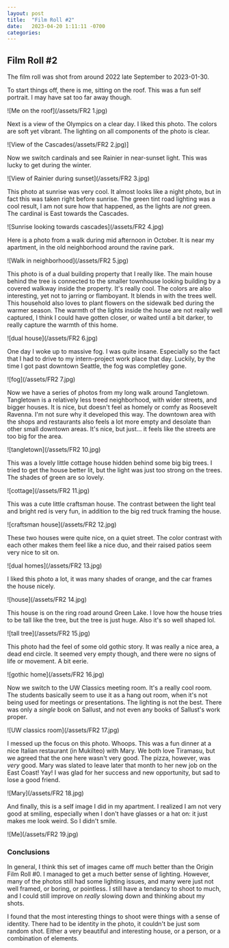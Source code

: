 ```yaml
---
layout: post
title:  "Film Roll #2"
date:   2023-04-20 1:11:11 -0700
categories: 
---
```

## Film Roll #2
The film roll was shot from around 2022 late September to 2023-01-30.

To start things off, there is me, sitting on the roof. This was a fun self portrait. I may have sat too far away though. 

![Me on the roof](/assets/FR2 1.jpg)

Next is a view of the Olympics on a clear day. I liked this photo. The colors are soft yet vibrant. The lighting on all components of the photo is clear. 

![View of the Cascades(/assets/FR2 2.jpg)]

Now we switch cardinals and see Rainier in near-sunset light. This was lucky to get during the winter. 

![View of Rainier during sunset](/assets/FR2 3.jpg)

This photo at sunrise was very cool. It almost looks like a night photo, but in fact this was taken right before sunrise. The green tint road lighting was a cool result, I am not sure how that happened, as the lights are *not* green. The cardinal is East towards the Cascades.

![Sunrise looking towards cascades](/assets/FR2 4.jpg)

Here is a photo from a walk during mid afternoon in October. It is near my apartment, in the old neighborhood around the ravine park. 

![Walk in neighborhood](/assets/FR2 5.jpg)

This photo is of a dual building property that I really like. The main house behind the tree is connected to the smaller townhouse looking building by a covered walkway inside the property. It's really cool. The colors are also interesting, yet not to jarring or flamboyant. It blends in with the trees well. This household also loves to plant flowers on the sidewalk bed during the warmer season. The warmth of the lights inside the house are not really well captured, I think I could have gotten closer, or waited until a bit darker, to really capture the warmth of this home. 

![dual house](/assets/FR2 6.jpg)

One day I woke up to massive fog. I was quite insane. Especially so the fact that I had to drive to my intern-project work place that day. Luckily, by the time I got past downtown Seattle, the fog was completley gone. 

![fog](/assets/FR2 7.jpg)

Now we have a series of photos from my long walk around Tangletown. Tangletown is a relatively less treed neighborhood, with wider streets, and bigger houses. It is nice, but doesn't feel as homely or comfy as Roosevelt Ravenna. I'm not sure why it developed this way. The downtown area with the shops and restaurants also feels a lot more empty and desolate than other small downtown areas. It's nice, but just... it feels like the streets are too big for the area. 

![tangletown](/assets/FR2 10.jpg)

This was a lovely little cottage house hidden behind some big big trees. I tried to get the house better lit, but the light was just too strong on the trees. The shades of green are so lovely. 

![cottage](/assets/FR2 11.jpg)

This was a cute little craftsman house. The contrast between the light teal and bright red is very fun, in addition to the big red truck framing the house. 

![craftsman house](/assets/FR2 12.jpg)

These two houses were quite nice, on a quiet street. The color contrast with each other makes them feel like a nice duo, and their raised patios seem very nice to sit on. 

![dual homes](/assets/FR2 13.jpg)

I liked this photo a lot, it was many shades of orange, and the car frames the house nicely.

![house](/assets/FR2 14.jpg)

This house is on the ring road around Green Lake. I love how the house tries to be tall like the tree, but the tree is just huge. Also it's so well shaped lol. 

![tall tree](/assets/FR2 15.jpg)

This photo had the feel of some old gothic story. It was really a nice area, a dead end circle. It seemed very empty though, and there were no signs of life or movement. A bit eerie.

![gothic home](/assets/FR2 16.jpg)

Now we switch to the UW Classics meeting room. It's a really cool room. The students basically seem to use it as a hang out room, when it's not being used for meetings or presentations. The lighting is not the best. There was only a *single* book on Sallust, and not even any books of Sallust's work proper. 

![UW classics room](/assets/FR2 17.jpg)

I messed up the focus on this photo. Whoops. This was a fun dinner at a nice Italian restaurant (in Mukilteo) with Mary. We both love Tiramasu, but we agreed that the one here wasn't very good. The pizza, however, was *very* good. Mary was slated to leave later that month to her new job on the East Coast! Yay! I was glad for her success and new opportunity, but sad to lose a good friend. 

![Mary](/assets/FR2 18.jpg)

And finally, this is a self image I did in my apartment. I realized I am not very good at smiling, especially when I don't have glasses or a hat on: it just makes me look weird. So I didn't smile. 

![Me](/assets/FR2 19.jpg)

### Conclusions
In general, I think this set of images came off much better than the Origin Film Roll #0. I managed to get a much better sense of lighting. However, many of the photos still had some lighting issues, and many were just not well framed, or boring, or pointless. I still have a tendancy to shoot to much, and I could still improve on *really* slowing down and thinking about my shots. 

I found that the most interesting things to shoot were things with a sense of identity. There had to be identity in the photo, it couldn't be just som random shot. Either a very beautiful and interesting house, or a person, or a combination of elements. 

